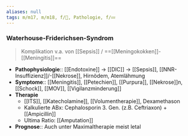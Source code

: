 ```yaml
---
aliases: null
tags: m/m17, m/m18, f/🦠, Pathologie, f/💤
---
```

### Waterhouse-Friderichsen-Syndrom
> Komplikation v.a. von [[Sepsis]] / ==[[Meningokokken]]-[[Meningitis]]==
- **Pathophysiologie**:: [[Endotoxine]] → [[DIC]] → [[Sepsis]], [[NNR-Insuffizienz]]/-[[Nekrose]], Hirnödem, Atemlähmung
- **Symptome**:: [[Meningitis]], [[Petechien]], [[Purpura]], [[Nekrose]]n, [[Schock]], [[MOV]], [[Vigilanzminderung]]
- **Therapie**
	- [[ITS]], [[Katecholamine]], [[Volumentherapie]], Dexamethason
	- Kalkulierte ABx: Cephalosporin 3. Gen. (z.B. Ceftriaxon) + [[Ampicillin]]
	- Ultima Ratio: [[Amputation]]
- **Prognose**:: Auch unter Maximaltherapie meist letal